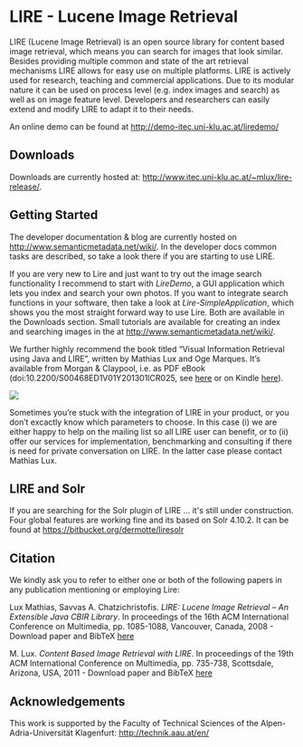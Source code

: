 # LIRE - Lucene Image Retrieval
LIRE (Lucene Image Retrieval) is an open source library for content based image retrieval, which means you can search for images that look similar. Besides providing multiple common and state of the art retrieval mechanisms LIRE allows for easy use on multiple platforms. LIRE is actively used for research, teaching and commercial applications. Due to its modular nature it can be used on process level (e.g. index images and search) as well as on image feature level. Developers and researchers can easily extend and modify LIRE to adapt it to their needs.

An online demo can be found at http://demo-itec.uni-klu.ac.at/liredemo/

## Downloads ##
Downloads are currently hosted at: http://www.itec.uni-klu.ac.at/~mlux/lire-release/.

## Getting Started ##
The developer documentation & blog are currently hosted on http://www.semanticmetadata.net/wiki/. In the developer docs common tasks are described, so take a look there if you are starting to use LIRE.

If you are very new to Lire and just want to try out the image search functionality I recommend to start with _LireDemo_, a GUI application which lets you index and search your own photos. If you want to integrate search functions in your software, then take a look at _Lire-SimpleApplication_, which shows you the most straight forward way to use Lire. Both are available in the Downloads section. Small tutorials are available for creating an index and searching images in the at http://www.semanticmetadata.net/wiki/.

We further highly recommend the book titled “Visual Information Retrieval using Java and LIRE”, written by Mathias Lux and Oge Marques. It’s available from Morgan & Claypool, i.e. as PDF eBook (doi:10.2200/S00468ED1V01Y201301ICR025, see [here](http://www.morganclaypool.com/doi/abs/10.2200/S00468ED1V01Y201301ICR025) or on Kindle [here](http://www.amazon.com/Visual-Information-Retrieval-using-ebook/dp/B00CDGMPR0/ref=sr_1_1_bnp_1_kin?ie=UTF8&qid=1366296089&sr=8-1&keywords=java+lux+marques)).

[![](http://ecx.images-amazon.com/images/I/41Rot9eQLKL._SS400_.jpg)](http://www.amazon.com/Visual-Information-Retrieval-using-ebook/dp/B00CDGMPR0/ref=sr_1_1_bnp_1_kin?ie=UTF8&qid=1366296089&sr=8-1&keywords=java+lux+marques)

Sometimes you’re stuck with the integration of LIRE in your product, or you don’t excactly know which parameters to choose. In this case (i) we are either happy to help on the mailing list so all LIRE user can benefit, or to (ii) offer our services for implementation, benchmarking and consulting if there is need for private conversation on LIRE. In the latter case please contact Mathias Lux.

## LIRE and Solr ##
If you are searching for the Solr plugin of LIRE ... it's still under construction. Four global features are working fine and its based on Solr 4.10.2. It can be found at https://bitbucket.org/dermotte/liresolr

## Citation ##

We kindly ask you to refer to either one or both of the following papers in any publication mentioning or employing Lire:

Lux Mathias, Savvas A. Chatzichristofis. _LIRE: Lucene Image Retrieval – An Extensible Java CBIR Library_. In proceedings of the 16th ACM International Conference on Multimedia, pp. 1085-1088, Vancouver, Canada, 2008 - Download paper and BibTeX [here](http://dl.acm.org/citation.cfm?id=1459577)

M. Lux. _Content Based Image Retrieval with LIRE_. In proceedings of the 19th ACM International Conference on Multimedia, pp. 735-738, Scottsdale, Arizona, USA, 2011 - Download paper and BibTeX [here](http://dl.acm.org/citation.cfm?id=2072432)

## Acknowledgements ##

This work is supported by the Faculty of Technical Sciences of the Alpen-Adria-Universität Klagenfurt: http://technik.aau.at/en/
